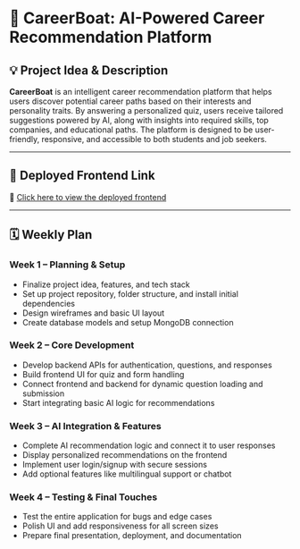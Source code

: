 # 📘 CareerBoat: AI-Powered Career Recommendation Platform

## 💡 Project Idea & Description

**CareerBoat** is an intelligent career recommendation platform that helps users discover potential career paths based on their interests and personality traits. By answering a personalized quiz, users receive tailored suggestions powered by AI, along with insights into required skills, top companies, and educational paths. The platform is designed to be user-friendly, responsive, and accessible to both students and job seekers.

---

## 🚀 Deployed Frontend Link

🔗 [Click here to view the deployed frontend](https://shiny-hamster-04932a.netlify.app/)

---

## 🗓️ Weekly Plan

### **Week 1 – Planning & Setup**
- Finalize project idea, features, and tech stack
- Set up project repository, folder structure, and install initial dependencies
- Design wireframes and basic UI layout
- Create database models and setup MongoDB connection

### **Week 2 – Core Development**
- Develop backend APIs for authentication, questions, and responses
- Build frontend UI for quiz and form handling
- Connect frontend and backend for dynamic question loading and submission
- Start integrating basic AI logic for recommendations

### **Week 3 – AI Integration & Features**
- Complete AI recommendation logic and connect it to user responses
- Display personalized recommendations on the frontend
- Implement user login/signup with secure sessions
- Add optional features like multilingual support or chatbot

### **Week 4 – Testing & Final Touches**
- Test the entire application for bugs and edge cases
- Polish UI and add responsiveness for all screen sizes
- Prepare final presentation, deployment, and documentation
